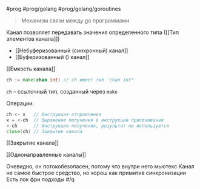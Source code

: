 #prog #prog/golang #prog/golang/goroutines 

> Механизм связи между go программами

Канал позволяет передавать значения определенного типа ([[Тип элементов канала]])

- [[Небуферизованный (синхронный) канал]]
- [[Буферизованный () канал]]

[[Емкость канала]]

```go
ch := make(chan int) // ch имеет тип 'chan int*
```
`ch` – ссылочный тип, созданный через `make`

Операции:
```go
ch <- х   // Инструкция отправления
х = <-ch  // Выражение получения в инструкции присваивания
<-ch      // Инструкция получения, результат не используется
close(ch) // Закрытие канала
```
[[Закрытие канала]]

[[Однонаправленные каналы]]


Очевидно, он потокобезопасен, потому что внутри него мьютекс
Канал не самое быстрое средство, но хорош как примитив синхронизации
Есть лок фри подходы #/q